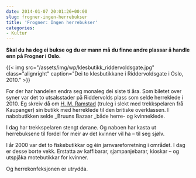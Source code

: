 ```yaml
---
date: 2014-01-07 20:01:26+00:00
slug: frogner-ingen-herrebukser
title: 'Frogner: Ingen herrebukser'
categories:
- Kultur
---
```


**Skal du ha deg ei bukse og du er mann må du finne andre plassar å handle enn på Frogner i Oslo.**

{{< img src="/assets/img/wp/klesbutikk_riddervoldsgate.jpg" class="alignright" caption="Dei to klesbutikkane i Riddervoldsgate i Oslo, 2010." >}}

<!--more-->

For der har handelen endra seg monaleg dei siste ti åra. Som biletet over syner var det to utsalsstader på Riddervolds plass som selde herreklede i 2010. Eg skreiv då om [H. M. Ramstad](http://bepsays.com/2010/12/09/trekkspelar-riddervold/) (truleg i slekt med trekkspelaren frå Kaupanger) sin butikk med herreklede til den britiske overklassen. I nabobutikken selde _Bruuns Bazaar _både herre- og kvinneklede.

I dag har trekkspelaren stengt dørane. Og naboen har kasta ut herrebuksene til fordel for meir av det kvinner vil ha – til seg sjølv.

I år 2000 var det to fiskebutikkar og éin jarnvareforretning i området. I dag er desse borte vekk. Erstatta av kaffibarar, sjampanjebarar, kioskar – og utspjåka motebutikkar for kvinner.

Og herrekonfeksjonen er utrydda.


